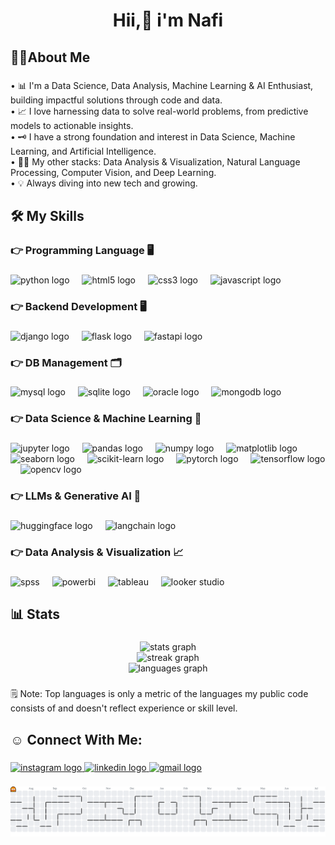<h1 align="center">Hii,👋 i'm Nafi</h1>

###

<h2 align="left">🙎‍♂️About Me</h2>

###

<p align="left">• 📊 I'm a Data Science, Data Analysis,  Machine Learning & AI Enthusiast, building impactful solutions through code and data.<br>• 📈 I love harnessing data to solve real-world problems, from predictive models to actionable insights.<br>• 🗝️ I have a strong foundation and interest in Data Science, Machine Learning, and Artificial Intelligence. <br>• 👨‍🎓 My other stacks:  Data Analysis & Visualization, Natural Language Processing, Computer Vision,  and Deep Learning.<br>• 💡 Always diving into new tech and growing.</p>

###

<h2 align="left">🛠️ My Skills</h2>

###

<h3 align="left">👉 Programming Language 🖥️</h3>

###

<div align="left">
  <img src="https://cdn.jsdelivr.net/gh/devicons/devicon/icons/python/python-original.svg" height="40" alt="python logo"  />
  <img width="12" />
  <img src="https://cdn.jsdelivr.net/gh/devicons/devicon/icons/html5/html5-original.svg" height="40" alt="html5 logo"  />
  <img width="12" />
  <img src="https://cdn.jsdelivr.net/gh/devicons/devicon/icons/css3/css3-original.svg" height="40" alt="css3 logo"  />
  <img width="12" />
  <img src="https://cdn.jsdelivr.net/gh/devicons/devicon/icons/javascript/javascript-original.svg" height="40" alt="javascript logo"  />
</div>

###

<h3 align="left">👉 Backend Development 🖥️</h3>

###

<div align="left">
  <img src="https://cdn.jsdelivr.net/gh/devicons/devicon/icons/django/django-plain.svg" height="40" alt="django logo"  />
  <img width="12" />
  <img src="https://cdn.jsdelivr.net/gh/devicons/devicon/icons/flask/flask-original.svg" height="40" alt="flask logo"  />
  <img width="12" />
  <img src="https://cdn.jsdelivr.net/gh/devicons/devicon/icons/fastapi/fastapi-original.svg" height="40" alt="fastapi logo"  />
</div>

###

<h3 align="left">👉 DB Management 🗂️</h3>

###

<div align="left">
  <img src="https://cdn.jsdelivr.net/gh/devicons/devicon/icons/mysql/mysql-original.svg" height="40" alt="mysql logo"  />
  <img width="12" />
  <img src="https://cdn.jsdelivr.net/gh/devicons/devicon/icons/sqlite/sqlite-original.svg" height="40" alt="sqlite logo"  />
  <img width="12" />
  <img src="https://cdn.jsdelivr.net/gh/devicons/devicon/icons/oracle/oracle-original.svg" height="40" alt="oracle logo"  />
  <img width="12" />
  <img src="https://cdn.jsdelivr.net/gh/devicons/devicon/icons/mongodb/mongodb-original.svg" height="40" alt="mongodb logo"  />
</div>

###

<h3 align="left">👉 Data Science & Machine Learning 🤖</h3>

###

<div align="left">
  <img src="https://cdn.jsdelivr.net/gh/devicons/devicon/icons/jupyter/jupyter-original.svg" height="40" alt="jupyter logo"  />
  <img width="12" />
  <img src="https://cdn.jsdelivr.net/gh/devicons/devicon/icons/pandas/pandas-original.svg" height="40" alt="pandas logo"  />
  <img width="12" />
  <img src="https://cdn.jsdelivr.net/gh/devicons/devicon/icons/numpy/numpy-original.svg" height="40" alt="numpy logo"  />
  <img width="12" />
  <img src="https://cdn.jsdelivr.net/gh/devicons/devicon/icons/matplotlib/matplotlib-original.svg" height="40" alt="matplotlib logo"  />
  <img width="12" />
  <img src="![image](https://github.com/user-attachments/assets/269edb48-ea19-4e2e-a953-8ff108627bb8)" height="40" alt="seaborn logo"  />
  <img width="12" />
  <img src="https://cdn.jsdelivr.net/gh/devicons/devicon/icons/scikit_learn/scikit_learn-original.svg" height="40" alt="scikit-learn logo"  />
  <img width="12" />
  <img src="https://cdn.jsdelivr.net/gh/devicons/devicon/icons/pytorch/pytorch-original.svg" height="40" alt="pytorch logo"  />
  <img width="12" />
  <img src="https://cdn.jsdelivr.net/gh/devicons/devicon/icons/tensorflow/tensorflow-original.svg" height="40" alt="tensorflow logo"  />
  <img width="12" />
  <img src="https://cdn.jsdelivr.net/gh/devicons/devicon/icons/opencv/opencv-original.svg" height="40" alt="opencv logo"  />
</div>

###

<h3 align="left">👉 LLMs & Generative AI 🤖</h3>

###

<div align="left">
  <img src="https://raw.githubusercontent.com/huggingface/huggingface.js/main/packages/assets/hf-logo.svg" height="40" alt="huggingface logo" />
  <img width="12" />
  <img src="https://raw.githubusercontent.com/langchain-ai/langchain/master/docs/static/img/brand/langchain-icon-light.svg" height="40" alt="langchain logo" />
</div>

###

<h3 align="left">👉 Data Analysis & Visualization 📈</h3>

###

<div align="left">
  <img src="https://cdn.jsdelivr.net/gh/devicons/devicon/icons/spss/spss-original.svg" height="40" alt="spss " />
  <img width="12" />
  <img src="https://raw.githubusercontent.com/microsoft/PowerBI-Icons/main/SVG/PowerBI.svg" height="40" alt="powerbi " />
  <img width="12" />
  <img src="https://www.tableau.com/sites/default/files/2023-07/Tableau-Icon-Gradient-Blue-RGB.svg" height="40" alt="tableau " />
  <img width="12" />
  <img src="https://raw.githubusercontent.com/gilbarbara/logos/main/logos/looker-icon.svg" height="40" alt="looker studio " />
</div>

###

<h2 align="left">📊 Stats</h2>

###

<div align="center">
  <img src="https://github-readme-stats.vercel.app/api?username=nafikareem&hide_title=false&hide_rank=false&show_icons=true&include_all_commits=true&count_private=true&disable_animations=false&theme=tokyonight&locale=en&hide_border=false&order=1" height="150" alt="stats graph" /> <br>
  <img src="https://streak-stats.demolab.com?user=nafikareem&locale=en&mode=daily&theme=tokyonight&hide_border=false&border_radius=5&order=3" height="150" alt="streak graph" /> <br>
  <img src="https://github-readme-stats.vercel.app/api/top-langs?username=nafikareem&locale=en&hide_title=false&layout=compact&card_width=320&langs_count=5&theme=tokyonight&hide_border=false&order=2" height="150" alt="languages graph"  />
</div>

###

<p align="left">🗒️ Note: Top languages is only a metric of the languages my public code consists of and doesn't reflect experience or skill level.</p>

###

<h2 align="left">☺️ Connect With Me:</h2>

###

<div align="left">
  <a href="https://www.instagram.com/nafiikrm" target="_blank">
    <img src="https://raw.githubusercontent.com/maurodesouza/profile-readme-generator/master/src/assets/icons/social/instagram/default.svg" width="52" height="40" alt="instagram logo"  />
  </a>
  <a href="https://www.linkedin.com/in/nafikareem" target="_blank">
    <img src="https://raw.githubusercontent.com/maurodesouza/profile-readme-generator/master/src/assets/icons/social/linkedin/default.svg" width="52" height="40" alt="linkedin logo"  />
  </a>
  <a href="mailto:nafi.kareem@gmail.com" target="_blank">
  <img src="https://raw.githubusercontent.com/maurodesouza/profile-readme-generator/master/src/assets/icons/social/gmail/default.svg" width="52" height="40" alt="gmail logo"  />
</div>

###

<picture>
  <source media="(prefers-color-scheme: dark)" srcset="https://raw.githubusercontent.com/nafikareem/nafikareem/output/pacman-contribution-graph-dark.svg">
  <source media="(prefers-color-scheme: light)" srcset="https://raw.githubusercontent.com/nafikareem/nafikareem/output/pacman-contribution-graph.svg">
  <img alt="pacman contribution graph" src="https://raw.githubusercontent.com/nafikareem/nafikareem/output/pacman-contribution-graph.svg">
</picture>

###
